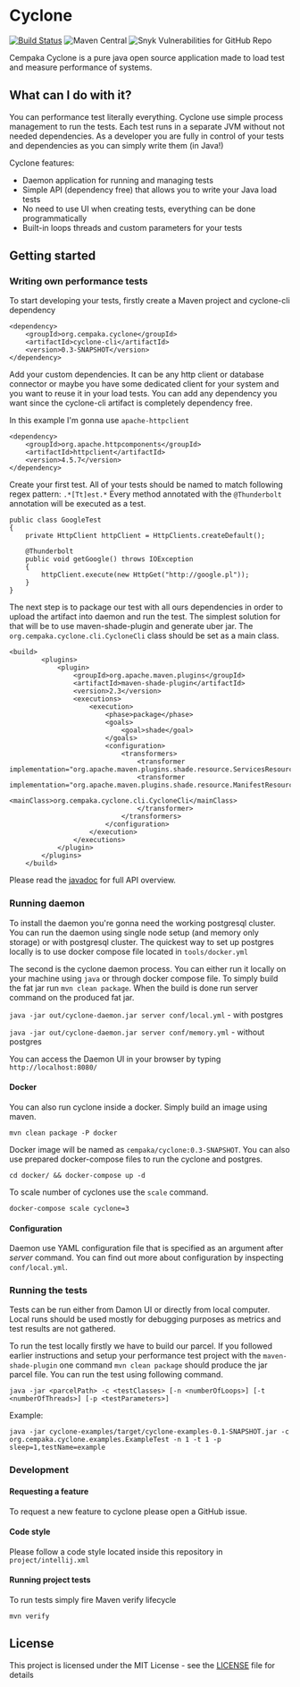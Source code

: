 # Cyclone

[![Build Status](https://travis-ci.org/Qnzvna/Cempaka.svg?branch=master)](https://travis-ci.org/Qnzvna/Cempaka)
![Maven Central](https://img.shields.io/maven-central/v/org.cempaka.cyclone/cyclone)
![Snyk Vulnerabilities for GitHub Repo](https://img.shields.io/snyk/vulnerabilities/github/Qnzvna/Cempaka)

Cempaka Cyclone is a pure java open source application made to load test
and measure performance of systems.

## What can I do with it?

You can performance test literally everything. Cyclone use simple
process management to run the tests. Each test runs in a separate JVM
without not needed dependencies. As a developer you are fully in control
of your tests and dependencies as you can simply write them (in Java!)

Cyclone features:

* Daemon application for running and managing tests
* Simple API (dependency free) that allows you to write your Java load
  tests
* No need to use UI when creating tests, everything can be done
  programmatically
* Built-in loops threads and custom parameters for your tests

## Getting started

### Writing own performance tests

To start developing your tests, firstly create a Maven project and
cyclone-cli dependency

```
<dependency>
    <groupId>org.cempaka.cyclone</groupId>
    <artifactId>cyclone-cli</artifactId>
    <version>0.3-SNAPSHOT</version>
</dependency>
```

Add your custom dependencies. It can be any http client or database
connector or maybe you have some dedicated client for your system and
you want to reuse it in your load tests. You can add any dependency you
want since the cyclone-cli artifact is completely dependency free. 

In this example I'm gonna use `apache-httpclient`

```
<dependency>
    <groupId>org.apache.httpcomponents</groupId>
    <artifactId>httpclient</artifactId>
    <version>4.5.7</version>
</dependency>
```

Create your first test. All of your tests should be named to match
following regex pattern: `.*[Tt]est.*` Every method annotated with the
`@Thunderbolt` annotation will be executed as a test.

```
public class GoogleTest
{
    private HttpClient httpClient = HttpClients.createDefault();

    @Thunderbolt
    public void getGoogle() throws IOException
    {
        httpClient.execute(new HttpGet("http://google.pl"));
    }
}
```

The next step is to package our test with all ours dependencies in order
to upload the artifact into daemon and run the test. The simplest
solution for that will be to use maven-shade-plugin and generate uber
jar. The `org.cempaka.cyclone.cli.CycloneCli` class should be set as a
main class.

```
<build>
        <plugins>
            <plugin>
                <groupId>org.apache.maven.plugins</groupId>
                <artifactId>maven-shade-plugin</artifactId>
                <version>2.3</version>
                <executions>
                    <execution>
                        <phase>package</phase>
                        <goals>
                            <goal>shade</goal>
                        </goals>
                        <configuration>
                            <transformers>
                                <transformer implementation="org.apache.maven.plugins.shade.resource.ServicesResourceTransformer"/>
                                <transformer implementation="org.apache.maven.plugins.shade.resource.ManifestResourceTransformer">
                                    <mainClass>org.cempaka.cyclone.cli.CycloneCli</mainClass>
                                </transformer>
                            </transformers>
                        </configuration>
                    </execution>
                </executions>
            </plugin>
        </plugins>
    </build>
```

Please read the [javadoc](https://cempaka.org/javadoc) for full API
overview.

### Running daemon

To install the daemon you're gonna need the working postgresql cluster.
You can run the daemon using single node setup (and memory only storage)
or with postgresql cluster.
The quickest way to set up postgres locally is to use docker compose file located in `tools/docker.yml`

The second is the cyclone daemon process. You can either run it locally
on your machine using `java` or through docker compose file. To simply
build the fat jar run `mvn clean package`. When the build is done run
server command on the produced fat jar. 

```java -jar out/cyclone-daemon.jar server conf/local.yml``` - with postgres

```java -jar out/cyclone-daemon.jar server conf/memory.yml``` - without postgres

You can access the Daemon UI in your browser by typing
`http://localhost:8080/`

#### Docker

You can also run cyclone inside a docker. Simply build an image using maven. 

```
mvn clean package -P docker
``` 

Docker image will  be named as `cempaka/cyclone:0.3-SNAPSHOT`. You can also use prepared docker-compose files to run 
the cyclone and postgres.

```
cd docker/ && docker-compose up -d
```

To scale number of cyclones use the `scale` command.
```
docker-compose scale cyclone=3
```

#### Configuration

Daemon use YAML configuration file that is specified as an argument
after _server_ command. You can find out more about configuration by inspecting `conf/local.yml`.

### Running the tests

Tests can be run either from Damon UI or directly from local computer.
Local runs should be used mostly for debugging purposes as metrics and
test results are not gathered.

To run the test locally firstly we have to build our parcel. If you
followed earlier instructions and setup your performance test project
with the `maven-shade-plugin` one command `mvn clean package` should
produce the jar parcel file. You can run the test using following
command.

```
java -jar <parcelPath> -c <testClasses> [-n <numberOfLoops>] [-t <numberOfThreads>] [-p <testParameters>]
```

Example: 
```
java -jar cyclone-examples/target/cyclone-examples-0.1-SNAPSHOT.jar -c org.cempaka.cyclone.examples.ExampleTest -n 1 -t 1 -p sleep=1,testName=example
```

### Development

#### Requesting a feature

To request a new feature to cyclone please open a GitHub issue.

#### Code style

Please follow a code style located inside this repository in
`project/intellij.xml`

#### Running project tests

To run tests simply fire Maven verify lifecycle

```
mvn verify
```

## License

This project is licensed under the MIT License - see the [LICENSE](LICENSE) file for details
